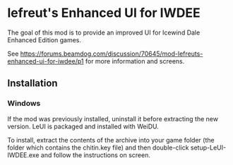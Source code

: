 # lefreut's Enhanced UI for IWDEE

The goal of this mod is to provide an improved UI for Icewind Dale Enhanced Edition games.

See https://forums.beamdog.com/discussion/70645/mod-lefreuts-enhanced-ui-for-iwdee/p1 for more information and screens.

## Installation

### Windows

If the mod was previously installed, uninstall it before extracting the new version. LeUI is packaged and installed with WeiDU.

To install, extract the contents of the archive into your game folder (the folder which contains the chitin.key file) and then double-click setup-LeUI-IWDEE.exe and follow the instructions on screen.

